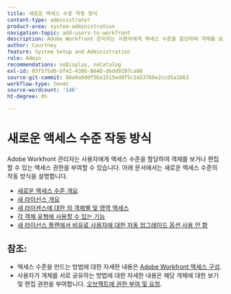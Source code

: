 ```yaml
---
title: 새로운 액세스 수준 작동 방식
content-type: administrator
product-area: system-administration
navigation-topic: add-users-to-workfront
description: Adobe Workfront 관리자는 사용자에게 액세스 수준을 할당하여 객체를 보거나 편집할 수 있는 액세스 권한을 부여할 수 있습니다. 아래 문서에서는 새로운 액세스 수준의 작동 방식을 설명합니다.
author: Courtney
feature: System Setup and Administration
role: Admin
recommendations: noDisplay, noCatalog
exl-id: 05f575d0-bf42-430b-8648-dbdd9297ca08
source-git-commit: 86a0a9ddf5be1515ed8f5c2a537b0e2ccd5a1b63
workflow-type: tm+mt
source-wordcount: '146'
ht-degree: 0%

---
```


# 새로운 액세스 수준 작동 방식

Adobe Workfront 관리자는 사용자에게 액세스 수준을 할당하여 객체를 보거나 편집할 수 있는 액세스 권한을 부여할 수 있습니다. 아래 문서에서는 새로운 액세스 수준의 작동 방식을 설명합니다.

* [새로운 액세스 수준 개요](/help/quicksilver/administration-and-setup/add-users/how-access-levels-work/access-level-overview.md)
* [새 라이선스 개요](/help/quicksilver/administration-and-setup/add-users/how-access-levels-work/licenses-overview.md)
* [새 라이센스에 대한 의 객체별 및 영역 액세스](/help/quicksilver/administration-and-setup/add-users/how-access-levels-work/access-to-objects-areas-license-types.md)
* [각 객체 유형에 사용할 수 있는 기능](/help/quicksilver/administration-and-setup/add-users/how-access-levels-work/functionality-available-for-objects.md)
* [새 라이선스 플랜에서 비유료 사용자에 대한 자동 업그레이드 옵션 사용 안 함](/help/quicksilver/administration-and-setup/add-users/how-access-levels-work/disable-auto-upgrade.md)

## 참조:

* 액세스 수준을 만드는 방법에 대한 자세한 내용은 [Adobe Workfront 액세스 구성](../../../administration-and-setup/add-users/configure-and-grant-access/configure-access.md).
* 사용자가 개체를 서로 공유하는 방법에 대한 자세한 내용은 해당 개체에 대한 보기 및 편집 권한을 부여합니다. [오브젝트에 권한 부여 및 요청](../../../workfront-basics/grant-and-request-access-to-objects/grant-and-request-access-to-objects.md).
